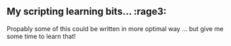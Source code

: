 ## My scripting learning bits... :rage3: 

Propably some of this could be written in more optimal way ... but give me some time to learn that!
